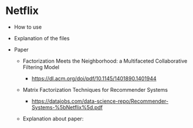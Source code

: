 # Netflix
- How to use

- Explanation of the files

- Paper
	- Factorization Meets the Neighborhood: a Multifaceted Collaborative Filtering Model
		- https://dl.acm.org/doi/pdf/10.1145/1401890.1401944
	- Matrix Factorization Techniques for Recommender Systems
		- https://datajobs.com/data-science-repo/Recommender-Systems-%5bNetflix%5d.pdf

	- Explanation about paper:
	
